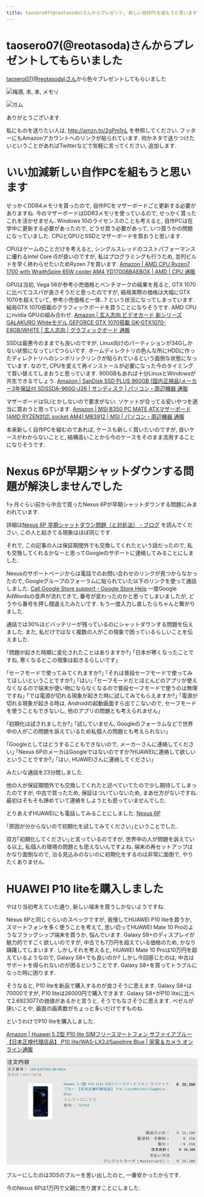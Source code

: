 ```yaml
---
title: taosero07(@reotasoda)さんからプレゼント, 新しい自作PCを組もうと思います, Nexus 6Pが早期シャットダウンする問題が未解決, HUAWEI P10 liteを購入しました
---
```


# taosero07(@reotasoda)さんからプレゼントしてもらいました

[taosero07(\@reotasoda)さん](https://twitter.com/reotasoda)から色々プレゼントしてもらいました

![梅酒, 本, 本, メモリ](/asset/IMG_20171027_204958.jpg)

![ガム](/asset/IMG_20171028_173334.jpg)

ありがとうございます.

私にものを送りたい人は,
<http://amzn.to/2gPm1nL>
を参照してください.
フッターにもAmazonアカウントへのリンクが貼られています.
何かネタで送りつけたいということがあればTwitterなどで気軽に言ってください,
追加します.

# いい加減新しい自作PCを組もうと思います

せっかくDDR4メモリを貰ったので,
自作PCをマザーボードごと更新する必要がありますね.
今のマザーボードはDDR3メモリを使っているので,
せっかく貰ったこれを活かせません.
Windows 10のライセンスのことも考えると,
自作PCは在学中に更新する必要があったので,
どうせ買う必要があって,
いつ買うかの問題になっていました.
CPUとGPUとSSDとマザーボードを買おうと思います.

CPUはゲームのことだけを考えると,
シングルスレッドのコストパフォーマンスに優れるIntel Core i5が良いのですが,
私はプログラミングも行うため,
並列ビルドを早く終わらせたいためRyzen 7を買います.
[Amazon | AMD CPU Ryzen7 1700 with WraithSpire 65W cooler AM4 YD1700BBAEBOX | AMD | CPU 通販](http://amzn.to/2yS2gmr)

GPUは当初,
Vega 56が参考小売価格とベンチマークの結果を見ると,
GTX 1070に比べてコスパが良さそうだと思ったのですが,
結局実際の価格は大幅にGTX 1070を超えていて,
参考小売価格と一体…?
という状況になってしまっています.
結局GTX 1070搭載のグラフィックボードを買うことになりそうです.
AMD CPUにnvidia GPUの組み合わせ.
[Amazon | 玄人志向 ビデオカード 新シリーズGALAKURO Whiteモデル GEFORCE GTX 1070搭載 GK-GTX1070-E8GB/WHITE | 玄人志向 | グラフィックボード 通販](http://amzn.to/2gQzyLY)

SSDは最悪今のままでも良いのですが,
Linux向けのパーティションが34Gしかない状態になっていてつらいです.
ホームディレクトリの色んな所にHDDに作ったディレクトリへのシンボリックリンクが貼られているという面倒な状態になっています.
なので,
CPUを変えて再インストールが必要になった今のタイミングで買い替えてしまおうと思っています.
900GBもあれば十分LinuxとWindowsが共生できるでしょう.
[Amazon | SanDisk SSD PLUS 960GB [国内正規品]メーカー3年保証付 SDSSDA-960G-J26 | サンディスク | パソコン・周辺機器 通販](http://amzn.to/2ySitZ2)

マザーボードはSLIとかしないので要求がない.
ソケットが合ってる安いやつを適当に買おうと思っています.
[Amazon | MSI B350 PC MATE ATXマザーボード [AMD RYZEN対応 socket AM4] MB3912 | MSI | パソコン・周辺機器 通販](http://amzn.to/2yY7SuZ)

本来新しく自作PCを組むのであれば,
ケースも新しく買いたいのですが,
良いケースがわからないことと,
結構高いことから今のケースをそのまま流用することになりそうです.

# Nexus 6Pが早期シャットダウンする問題が解決しませんでした

1ヶ月ぐらい前から中古で買ったNexus 6Pが早期シャットダウンする問題にみまわれています.

詳細は[Nexus 6P 早期シャットダウン問題（と対処法） - ブログ](http://xx-prime.hatenablog.com/entry/2017/01/24/222108)
を読んでください,
この人と起きてる現象はほぼ同じです.

それで,
この記事の人は保証期間外でも交換してくれたという話だったので,
私も交換してくれるかなーと思ってGoogleのサポートに連絡してみることにしました.

Nexusのサポートページからは電話でのお問い合わせのリンクが見つからなかったので,
Googleグループのフォーラムに貼られていた以下のリンクを使って通話しました.
[Call Google Store support - Google Store Help](https://support.google.com/store/answer/6178715?hl=en&vid=0-735557635920-1509173646370)
一度Google AdWordsの音声が流れてきて,
番号が変わったのかと思ってしまいましたが,
どうやら番号を押し間違えたみたいです.
もう一度入力し直したらちゃんと繋がりました.

通話では30%ほどバッテリーが残っているのにシャットダウンする問題を伝えました.
また,
私だけではなく複数の人がこの現象で困っているらしいことを伝えました.

｢問題が起きた時期に変化されたことはありますか?｣
｢日本が寒くなったことですね, 寒くなるとこの現象は起きるらしいです｣

｢セーフモードで使ってみてくれますか?｣
｢それは普段セーフモードで使ってみてほしいということですか?｣
｢はい｣
｢セーフモードだとほとんどのアプリが使えなくなるので端末が使い物にならなくなるので普段セーフモードで使うのは無理ですね｣
｢では電源が切れる現象が起きた時に試してみてもらえますか?｣
｢電源が切れる現象が起きる時は, Androidの起動画面すら出てこないので, セーフモードを使うこともできないし, 他のアプリの問題とも考えられません｣

｢初期化は試されましたか?｣
｢試していません, Googleのフォーラムなどで世界中の人がこの問題を訴えているため私個人の問題とも考えられない｣

｢Googleとしてはどうすることもできないので, メーカーさんに連絡してください｣
｢Nexus 6PのメーカはGoogleではないのですか?HUAWEIに連絡して欲しいということですか?｣
｢はい, HUAWEIさんに連絡してください｣

みたいな通話を23分間しました.

他の人が保証期間外でも交換してくれたと述べていてたので少し期待してしまったのですが,
中古で買ったため,
保証はついていないため,
まあ仕方がないですね.
最初はそもそも諦めていて連絡をしようとも思っていませんでした.

とりあえずHUAWEIにも電話してみることにしました.
[Nexus 6P](http://consumer.huawei.com/jp/support/phones/nexus6p/)

｢原因が分からないので初期化を試してみてください｣ということでした.

双方｢初期化してください｣と言っているのですが,
世界中の人が問題を訴えている以上,
私個人の環境の問題とも思えないんですよね.
端末の再セットアップはかなり面倒なので,
治る見込みのないのに初期化をするのは非常に面倒で,
やりたくありません.

# HUAWEI P10 liteを購入しました

やはり当初考えていた通り,
新しい端末を買うしかないようですね.

Nexus 6Pと同じぐらいのスペックですが,
我慢してHUAWEI P10 liteを買うか,
スマートフォンを多く使うことを考えて,
思い切ってHUAWEI Mate 10 Proのようなフラッグシップ端末を買うか,
悩んでいます.
Galaxy S8+のディスプレイが魅力的ですごく欲しいのですが,
中古でも7万円を超えている価格のため,
かなり躊躇してしまいます.
しかしそれを考えると,
HUAWEI Mate 10 Proは10万円を超えているようなので,
Galaxy S8+でも良いのか?
しかし今回感じたのは,
中古はサポートを得られないのが困るということです.
Galaxy S8+を買ってトラブルになった時に困ります.

そうなると,
P10 liteを新品で購入するのが良さそうに思えます.
Galaxy S8+は70000ですが,
P10 liteは26000円で購入できます.
Galaxy S8+がP10 liteに比べて2.6923077の価値があるかと言うと,
そうでもなさそうに思えます.
ベゼルが狭いことや,
画面の画素数がちょっと多いだけですものね.

というわけでP10 liteを購入しました.

[Amazon | Huawei 5.2型 P10 lite SIMフリースマートフォン サファイアブルー 【日本正規代理店品】 P10 lite/WAS-LX2J/Sapphire Blue | 家電＆カメラ オンライン通販](http://amzn.to/2gPmqXj)

![Amazonのメール](/asset/screenshot-2017-10-28-08-46-02.png)

ブルーにしたのは3DSのブルーを思い出したのと,
一番安かったからです.

今のNexus 6Pは1万円で父親に売り渡すことにしました.
